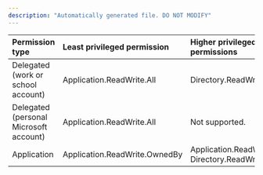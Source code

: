 ```yaml
---
description: "Automatically generated file. DO NOT MODIFY"
---
```


|Permission type|Least privileged permission|Higher privileged permissions|
|:---|:---|:---|
|Delegated (work or school account)|Application.ReadWrite.All|Directory.ReadWrite.All|
|Delegated (personal Microsoft account)|Application.ReadWrite.All|Not supported.|
|Application|Application.ReadWrite.OwnedBy|Application.ReadWrite.All, Directory.ReadWrite.All|


